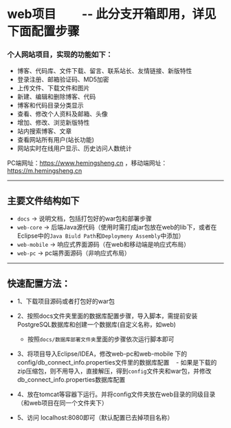 # web项目         -- 此分支开箱即用，详见下面配置步骤

### 个人网站项目，实现的功能如下：
- 博客、代码库、文件下载、留言、联系站长、友情链接、新版特性
- 登录注册、邮箱验证码、MD5加密
- 上传文件、下载文件和图片
- 新建、编辑和删除博客、代码
- 博客和代码目录分类显示
- 查看、修改个人资料及邮箱、头像
- 增加、修改、浏览新版特性
- 站内搜索博客、文章
- 查看网站所有用户(站长功能)
- 网站实时在线用户显示、历史访问人数统计

PC端网址：https://www.hemingsheng.cn ，移动端网址：https://m.hemingsheng.cn

------------

## 主要文件结构如下

- `docs` -> 说明文档，包括打包好的war包和部署步骤
- `web-core` -> 后端Java源代码（使用时需打成jar包放在web的lib下，或者在Eclipse中的`Java Biuld Path`和`Deploymeny Assembly`中添加）
- `web-mobile` -> 响应式界面源码（在web和移动端是响应式布局）
- `web-pc` -> pc端界面源码（非响应式布局）

------------

## 快速配置方法：

- 1、下载项目源码或者打包好的war包

- 2、按照docs文件夹里面的数据库配置步骤，导入脚本，需提前安装PostgreSQL数据库和创建一个数据库(自定义名称，如web)
    - 按照`docs/数据库部署文件夹`里面的步骤依次运行脚本即可
    
- 3、将项目导入Eclipse/IDEA，修改web-pc和web-mobile 下的config/db_connect_info.properties文件里的数据库配置
    - 如果是下载的zip压缩包，则不用导入，直接解压，得到`config`文件夹和war包，并修改db_connect_info.properties数据库配置

- 4、放在tomcat等容器下运行。并将config文件夹放在web目录的同级目录（和web项目在同一个文件夹下）

- 5、访问 localhost:8080即可（默认配置已去掉项目名称）
